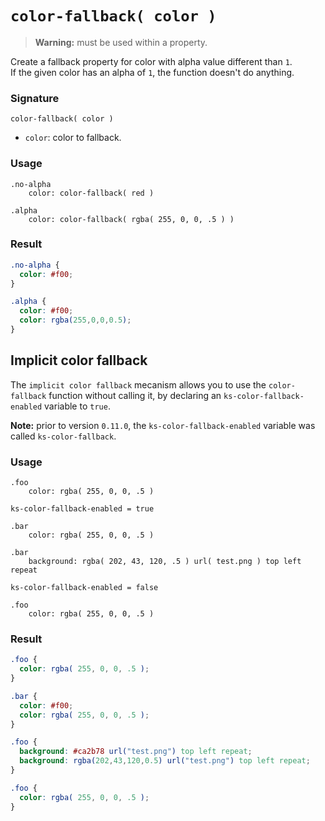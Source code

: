 # `color-fallback( color )`

> **Warning:** must be used within a property.

Create a fallback property for color with alpha value different than `1`.  
If the given color has an alpha of `1`, the function doesn't do anything.

### Signature

`color-fallback( color )`

* `color`: color to fallback.

### Usage

```stylus
.no-alpha
    color: color-fallback( red )

.alpha
    color: color-fallback( rgba( 255, 0, 0, .5 ) )
```

### Result

```css
.no-alpha {
  color: #f00;
}

.alpha {
  color: #f00;
  color: rgba(255,0,0,0.5);
}
```

## Implicit color fallback

The `implicit color fallback` mecanism allows you to use the `color-fallback` function without calling it, by declaring an `ks-color-fallback-enabled` variable to `true`.

**Note:** prior to version `0.11.0`, the `ks-color-fallback-enabled` variable was called `ks-color-fallback`.

### Usage

```stylus
.foo
    color: rgba( 255, 0, 0, .5 )

ks-color-fallback-enabled = true

.bar
    color: rgba( 255, 0, 0, .5 )

.bar
    background: rgba( 202, 43, 120, .5 ) url( test.png ) top left repeat

ks-color-fallback-enabled = false

.foo
    color: rgba( 255, 0, 0, .5 )

```

### Result

```css
.foo {
  color: rgba( 255, 0, 0, .5 );
}

.bar {
  color: #f00;
  color: rgba( 255, 0, 0, .5 );
}

.foo {
  background: #ca2b78 url("test.png") top left repeat;
  background: rgba(202,43,120,0.5) url("test.png") top left repeat;
}

.foo {
  color: rgba( 255, 0, 0, .5 );
}
```
